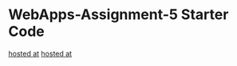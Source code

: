 # WebApps-Assignment-5 Starter Code


[hosted at]( https://44-563-web-apps-f22.github.io/44563-webapps-assignment-5-naveenmaddipati/insects.html)
[hosted at]( https://44-563-web-apps-f22.github.io/44563-webapps-assignment-5-naveenmaddipati/insects.html)